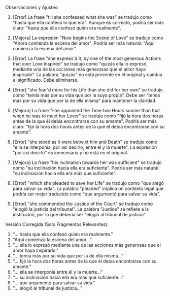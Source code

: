 Observaciones y Ajustes:

1. [Error] La frase "till she confessed what she was" se tradujo como "hasta que ella confesó lo que era". Aunque es correcto, podría ser más claro: "hasta que ella confesó quién era realmente".

2. [Mejora] La expresión "Now begins the Scene of Love" se tradujo como "Ahora comienza la escena del amor". Podría ser más natural: "Aquí comienza la escena del amor".

3. [Error] La frase "she express'd it, by one of the most generous Actions that ever Love inspired" se tradujo como "quizás ella lo expresó, mediante una de las acciones más generosas que el amor haya inspirado". La palabra "quizás" no está presente en el original y cambia el significado. Debe eliminarse.

4. [Error] "she fear'd more for his Life than she did for her own" se tradujo como "temía más por su vida que por la suya propia". Debe ser "temía más por su vida que por la de ella misma" para mantener la claridad.

5. [Mejora] La frase "she appointed the Time two Hours sooner than that when he was to meet her Lover" se tradujo como "fijó la hora dos horas antes de la que él debía encontrarse con su amante". Podría ser más claro: "fijó la hora dos horas antes de la que él debía encontrarse con su amante".

6. [Error] "she stood as it were betwixt him and Death" se tradujo como "ella se interponía, por así decirlo, entre él y la muerte". La expresión "por así decirlo" es innecesaria y no está en el original.

7. [Mejora] La frase "his Inclination towards her was sufficient" se tradujo como "su inclinación hacia ella era suficiente". Podría ser más natural: "su inclinación hacia ella era más que suficiente".

8. [Error] "which she pleaded to save her Life" se tradujo como "que alegó para salvar su vida". La palabra "pleaded" implica un contexto legal que podría ser mejor traducido como "que argumentó para salvar su vida".

9. [Error] "she commended the Justice of the Court" se tradujo como "elogió la justicia del tribunal". La palabra "Justice" se refiere a la institución, por lo que debería ser "elogió al tribunal de justicia".

Versión Corregida (Solo Fragmentos Relevantes):

1. "... hasta que ella confesó quién era realmente."
2. "Aquí comienza la escena del amor..."
3. "... ella lo expresó mediante una de las acciones más generosas que el amor haya inspirado."
4. "... temía más por su vida que por la de ella misma..."
5. "... fijó la hora dos horas antes de la que él debía encontrarse con su amante."
6. "... ella se interponía entre él y la muerte..."
7. "... su inclinación hacia ella era más que suficiente..."
8. "... que argumentó para salvar su vida."
9. "... elogió al tribunal de justicia..."